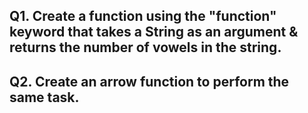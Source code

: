## Q1. Create a function using the "function" keyword that takes a String as an argument & returns the number of vowels in the string.

## Q2. Create an arrow function to perform the same task.